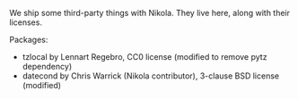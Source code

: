 We ship some third-party things with Nikola.  They live here, along with their licenses.

Packages:

 * tzlocal by Lennart Regebro, CC0 license (modified to remove pytz dependency)
 * datecond by Chris Warrick (Nikola contributor), 3-clause BSD license
   (modified)
